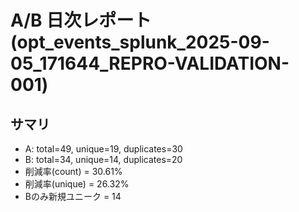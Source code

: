 # A/B 日次レポート (opt_events_splunk_2025-09-05_171644_REPRO-VALIDATION-001)

## サマリ
- A: total=49, unique=19, duplicates=30
- B: total=34, unique=14, duplicates=20
- 削減率(count) = 30.61%
- 削減率(unique) = 26.32%
- Bのみ新規ユニーク = 14